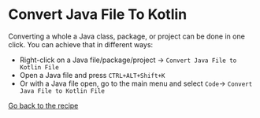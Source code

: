 # Convert Java File To Kotlin

Converting a whole a Java class, package, or project can be done in one click. You can achieve that in
different ways:

- Right-click on a Java file/package/project -> `Convert Java File to Kotlin File`
- Open a Java file and press `CTRL+ALT+Shift+K`
- Or with a Java file open, go to the main menu and select `Code`-> `Convert Java File to Kotlin File`

[Go back to the recipe](Recipe.md)
